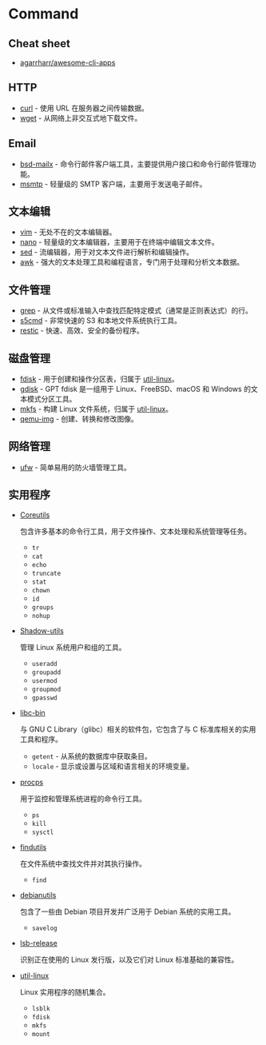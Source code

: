 # Command

## Cheat sheet

- [agarrharr/awesome-cli-apps](https://github.com/agarrharr/awesome-cli-apps)

## HTTP

- [curl](https://curl.se/docs/manpage.html) - 使用 URL 在服务器之间传输数据。
- [wget](https://www.gnu.org/software/wget/manual/html_node/index.html) - 从网络上非交互式地下载文件。

## Email

- [bsd-mailx](https://packages.debian.org/bookworm/bsd-mailx) - 命令行邮件客户端工具，主要提供用户接口和命令行邮件管理功能。
- [msmtp](https://packages.debian.org/bookworm/msmtp) - 轻量级的 SMTP 客户端，主要用于发送电子邮件。

## 文本编辑

- [vim](https://github.com/vim/vim) - 无处不在的文本编辑器。
- [nano](https://www.nano-editor.org/) - 轻量级的文本编辑器，主要用于在终端中编辑文本文件。
- [sed](https://www.gnu.org/software/sed/manual/html_node/index.html) - 流编辑器，用于对文本文件进行解析和编辑操作。
- [awk](https://www.gnu.org/software/gawk/manual/html_node/index.html) - 强大的文本处理工具和编程语言，专门用于处理和分析文本数据。

## 文件管理

- [grep](https://www.gnu.org/software/grep/manual/html_node/index.html) - 从文件或标准输入中查找匹配特定模式（通常是正则表达式）的行。
- [s5cmd](https://github.com/peak/s5cmd) - 非常快速的 S3 和本地文件系统执行工具。
- [restic](https://github.com/restic/restic) - 快速、高效、安全的备份程序。

## 磁盘管理

- [fdisk](https://man7.org/linux/man-pages/man8/fdisk.8.html) - 用于创建和操作分区表，归属于 [util-linux](https://launchpad.net/ubuntu/plucky/+package/fdisk)。
- [gdisk](https://www.rodsbooks.com/gdisk/) - GPT fdisk 是一组用于 Linux、FreeBSD、macOS 和 Windows 的文本模式分区工具。
- [mkfs](https://man7.org/linux/man-pages/man8/mkfs.8.html) - 构建 Linux 文件系统，归属于 [util-linux](https://packages.debian.org/sid/amd64/util-linux/filelist)。
- [qemu-img](https://www.qemu.org/docs/master/tools/qemu-img.html) - 创建、转换和修改图像。

## 网络管理

- [ufw](https://manpages.ubuntu.com/manpages/noble/en/man8/ufw.8.html) - 简单易用的防火墙管理工具。

## 实用程序

- [Coreutils](https://www.gnu.org/software/coreutils/manual/html_node/index.html)

  包含许多基本的命令行工具，用于文件操作、文本处理和系统管理等任务。

  - `tr`
  - `cat`
  - `echo`
  - `truncate`
  - `stat`
  - `chown`
  - `id`
  - `groups`
  - `nohup`

- [Shadow-utils](https://github.com/shadow-maint/shadow)

  管理 Linux 系统用户和组的工具。

  - `useradd`
  - `groupadd`
  - `usermod`
  - `groupmod`
  - `gpasswd`

- [libc-bin](https://packages.debian.org/sid/libc-bin)
  
  与 GNU C Library（glibc）相关的软件包，它包含了与 C 标准库相关的实用工具和程序。
  
  - `getent` - 从系统的数据库中获取条目。
  - `locale` - 显示或设置与区域和语言相关的环境变量。
  
- [procps](https://gitlab.com/procps-ng/procps)
  
  用于监控和管理系统进程的命令行工具。
  
  - `ps`
  - `kill`
  - `sysctl`
  
- [findutils](https://www.gnu.org/software/findutils/manual/html_node/find_html/index.html)

  在文件系统中查找文件并对其执行操作。

  - `find`

- [debianutils](https://packages.debian.org/sid/debianutils)

  包含了一些由 Debian 项目开发并广泛用于 Debian 系统的实用工具。

  - `savelog`

- [lsb-release](https://wiki.linuxfoundation.org/lsb/start)

  识别正在使用的 Linux 发行版，以及它们对 Linux 标准基础的兼容性。

- [util-linux](https://packages.debian.org/sid/util-linux)
  
  Linux 实用程序的随机集合。
  
  - `lsblk`
  - `fdisk`
  - `mkfs`
  - `mount`

